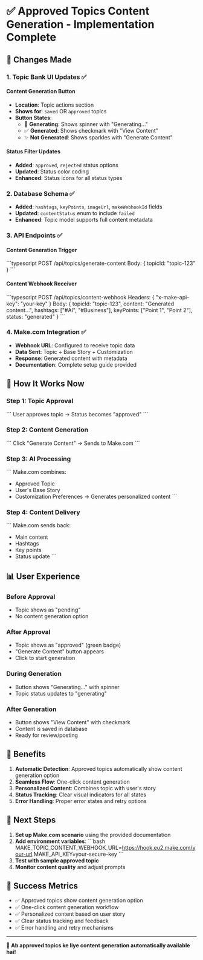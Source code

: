 # ✅ Approved Topics Content Generation - Implementation Complete

## 🎯 Changes Made

### 1. **Topic Bank UI Updates** ✅

#### **Content Generation Button**
- **Location**: Topic actions section
- **Shows for**: `saved` OR `approved` topics
- **Button States**:
  - 🔄 **Generating**: Shows spinner with "Generating..."
  - ✅ **Generated**: Shows checkmark with "View Content"
  - ✨ **Not Generated**: Shows sparkles with "Generate Content"

#### **Status Filter Updates**
- **Added**: `approved`, `rejected` status options
- **Updated**: Status color coding
- **Enhanced**: Status icons for all status types

### 2. **Database Schema** ✅
- **Added**: `hashtags`, `keyPoints`, `imageUrl`, `makeWebhookId` fields
- **Updated**: `contentStatus` enum to include `failed`
- **Enhanced**: Topic model supports full content metadata

### 3. **API Endpoints** ✅

#### **Content Generation Trigger**
\`\`\`typescript
POST /api/topics/generate-content
Body: { topicId: "topic-123" }
\`\`\`

#### **Content Webhook Receiver**
\`\`\`typescript
POST /api/topics/content-webhook
Headers: { "x-make-api-key": "your-key" }
Body: {
  topicId: "topic-123",
  content: "Generated content...",
  hashtags: ["#AI", "#Business"],
  keyPoints: ["Point 1", "Point 2"],
  status: "generated"
}
\`\`\`

### 4. **Make.com Integration** ✅
- **Webhook URL**: Configured to receive topic data
- **Data Sent**: Topic + Base Story + Customization
- **Response**: Generated content with metadata
- **Documentation**: Complete setup guide provided

## 🚀 How It Works Now

### **Step 1: Topic Approval**
\`\`\`
User approves topic → Status becomes "approved"
\`\`\`

### **Step 2: Content Generation**
\`\`\`
Click "Generate Content" → Sends to Make.com
\`\`\`

### **Step 3: AI Processing**
\`\`\`
Make.com combines:
- Approved Topic
- User's Base Story  
- Customization Preferences
→ Generates personalized content
\`\`\`

### **Step 4: Content Delivery**
\`\`\`
Make.com sends back:
- Main content
- Hashtags
- Key points
- Status update
\`\`\`

## 📊 **User Experience**

### **Before Approval**
- Topic shows as "pending"
- No content generation option

### **After Approval**
- Topic shows as "approved" (green badge)
- "Generate Content" button appears
- Click to start generation

### **During Generation**
- Button shows "Generating..." with spinner
- Topic status updates to "generating"

### **After Generation**
- Button shows "View Content" with checkmark
- Content is saved in database
- Ready for review/posting

## 🎯 **Benefits**

1. **Automatic Detection**: Approved topics automatically show content generation option
2. **Seamless Flow**: One-click content generation
3. **Personalized Content**: Combines topic with user's story
4. **Status Tracking**: Clear visual indicators for all states
5. **Error Handling**: Proper error states and retry options

## 🔧 **Next Steps**

1. **Set up Make.com scenario** using the provided documentation
2. **Add environment variables**:
   \`\`\`bash
   MAKE_TOPIC_CONTENT_WEBHOOK_URL=https://hook.eu2.make.com/your-url
   MAKE_API_KEY=your-secure-key
   \`\`\`
3. **Test with sample approved topic**
4. **Monitor content quality** and adjust prompts

## 📝 **Success Metrics**

- ✅ Approved topics show content generation option
- ✅ One-click content generation workflow
- ✅ Personalized content based on user story
- ✅ Clear status tracking and feedback
- ✅ Error handling and retry mechanisms

---

**🎉 Ab approved topics ke liye content generation automatically available hai!**
